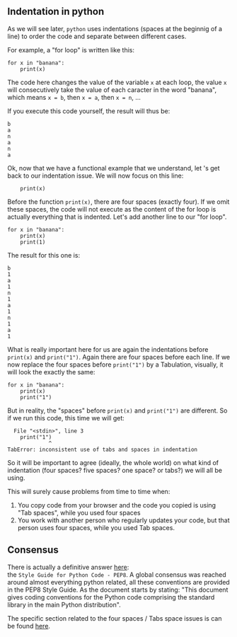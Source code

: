 ## Indentation in python

As we will see later, `python` uses indentations (spaces at the beginnig of a line) to order the code and separate between different cases. 

For example, a "for loop" is written like this:

```
for x in "banana":
    print(x)
```

The code here changes the value of the variable `x` at each loop, the value `x` will consecutively take the value of each caracter in the word "banana", which means `x = b`, then `x = a`, then `x = n`, ...

If you execute this code yourself, the result will thus be:
```
b
a
n
a
n
a

```

Ok, now that we have a functional example that we understand, let 's get back to our indentation issue. We will now focus on this line:

```
    print(x)
```
Before the function `print(x)`, there are four spaces (exactly four). If we omit these spaces, the code will not execute as the content of the for loop is actually everything that is indented.
Let's add another line to our "for loop".

```
for x in "banana":
    print(x)
    print(1)
```

The result for this one is:
```
b
1
a
1
n
1
a
1
n
1
a
1

```
What is really important here for us are again the indentations before `print(x)` and `print("1")`. Again there are four spaces before each line. If we now replace the four spaces before `print("1")` by a Tabulation, visually, it will look the exactly the same:

```
for x in "banana":
    print(x)
    print("1")
```
But in reality, the "spaces" before `print(x)` and `print("1")` are different.
So if we run this code, this time we will get:
```
  File "<stdin>", line 3
    print("1")
             ^
TabError: inconsistent use of tabs and spaces in indentation
```
So it will be important to agree (ideally, the whole world) on what kind of indentation (four spaces? five spaces? one space? or tabs?) we will all be using.


This will surely cause problems from time to time when:
1. You copy code from your browser and the code you copied is using "Tab spaces", while you used four spaces
2. You work with another person who regularly updates your code, but that person uses four spaces, while you used Tab spaces.

## Consensus

There is actually a definitive answer [here](https://www.python.org/dev/peps/pep-0008):  
the  `Style Guide for Python Code - PEP8`.
A global consensus was reached around almost everything python related, all these conventions are provided in the PEP8 Style Guide.
As the document starts by stating: "This document gives coding conventions for the Python code comprising the standard library in the main Python distribution".

The specific section related to the four spaces / Tabs space issues is can be found [here](https://www.python.org/dev/peps/pep-0008/#tabs-or-spaces).

